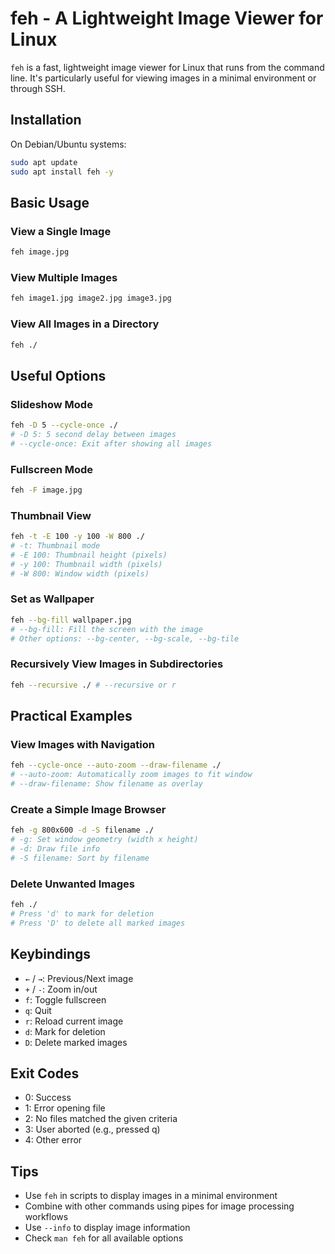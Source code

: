 # feh - A Lightweight Image Viewer for Linux

`feh` is a fast, lightweight image viewer for Linux that runs from the command line. It's particularly useful for viewing images in a minimal environment or through SSH.

## Installation

On Debian/Ubuntu systems:

```bash
sudo apt update
sudo apt install feh -y
```

## Basic Usage

### View a Single Image

```bash
feh image.jpg
```

### View Multiple Images

```bash
feh image1.jpg image2.jpg image3.jpg
```

### View All Images in a Directory

```bash
feh ./
```

## Useful Options

### Slideshow Mode

```bash
feh -D 5 --cycle-once ./
# -D 5: 5 second delay between images
# --cycle-once: Exit after showing all images
```

### Fullscreen Mode

```bash
feh -F image.jpg
```

### Thumbnail View

```bash
feh -t -E 100 -y 100 -W 800 ./
# -t: Thumbnail mode
# -E 100: Thumbnail height (pixels)
# -y 100: Thumbnail width (pixels)
# -W 800: Window width (pixels)
```

### Set as Wallpaper

```bash
feh --bg-fill wallpaper.jpg
# --bg-fill: Fill the screen with the image
# Other options: --bg-center, --bg-scale, --bg-tile
```

### Recursively View Images in Subdirectories

```bash
feh --recursive ./ # --recursive or r
```

## Practical Examples

### View Images with Navigation

```bash
feh --cycle-once --auto-zoom --draw-filename ./
# --auto-zoom: Automatically zoom images to fit window
# --draw-filename: Show filename as overlay
```

### Create a Simple Image Browser

```bash
feh -g 800x600 -d -S filename ./
# -g: Set window geometry (width x height)
# -d: Draw file info
# -S filename: Sort by filename
```

### Delete Unwanted Images

```bash
feh ./
# Press 'd' to mark for deletion
# Press 'D' to delete all marked images
```

## Keybindings

- `←` / `→`: Previous/Next image
- `+` / `-`: Zoom in/out
- `f`: Toggle fullscreen
- `q`: Quit
- `r`: Reload current image
- `d`: Mark for deletion
- `D`: Delete marked images

## Exit Codes

- 0: Success
- 1: Error opening file
- 2: No files matched the given criteria
- 3: User aborted (e.g., pressed q)
- 4: Other error

## Tips

- Use `feh` in scripts to display images in a minimal environment
- Combine with other commands using pipes for image processing workflows
- Use `--info` to display image information
- Check `man feh` for all available options
